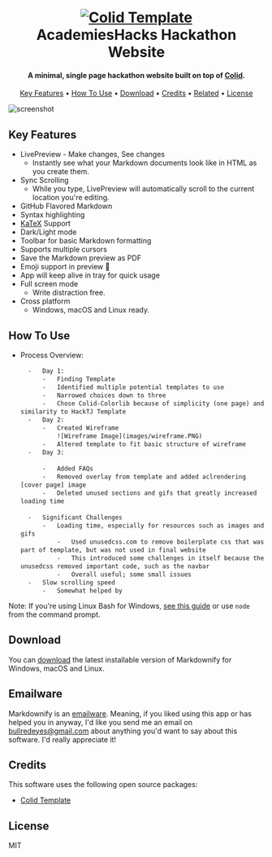 
<h1 align="center">
  <br>
  <a href="https://colorlib.com/wp/template/colid/"><img src="https://colorlib.com/wp/wp-content/uploads/sites/2/free-one-page-website-templates.jpg" alt="Colid Template" width="200"></a>
  <br>
  AcademiesHacks Hackathon Website
  <br>
</h1>

<h4 align="center">A minimal, single page hackathon website built on top of <a href="https://colorlib.com/wp/template/colid/" target="_blank">Colid</a>.</h4>


<p align="center">
  <a href="#key-features">Key Features</a> •
  <a href="#how-to-use">How To Use</a> •
  <a href="#download">Download</a> •
  <a href="#credits">Credits</a> •
  <a href="#related">Related</a> •
  <a href="#license">License</a>
</p>

![screenshot](https://raw.githubusercontent.com/amitmerchant1990/electron-markdownify/master/app/img/markdownify.gif)

## Key Features

* LivePreview - Make changes, See changes
  - Instantly see what your Markdown documents look like in HTML as you create them.
* Sync Scrolling
  - While you type, LivePreview will automatically scroll to the current location you're editing.
* GitHub Flavored Markdown  
* Syntax highlighting
* [KaTeX](https://khan.github.io/KaTeX/) Support
* Dark/Light mode
* Toolbar for basic Markdown formatting
* Supports multiple cursors
* Save the Markdown preview as PDF
* Emoji support in preview :tada:
* App will keep alive in tray for quick usage
* Full screen mode
  - Write distraction free.
* Cross platform
  - Windows, macOS and Linux ready.

## How To Use





-   Process Overview:

          -   Day 1:
              -   Finding Template
              -   Identified multiple potential templates to use
              -   Narrowed choices down to three
              -   Chose Colid-Colorlib because of simplicity (one page) and similarity to HackTJ Template
          -   Day 2:
              -   Created Wireframe
                  ![Wireframe Image](images/wireframe.PNG)
              -   Altered template to fit basic structure of wireframe
          -   Day 3:

              -   Added FAQs
              -   Removed overlay from template and added aclrendering [cover page] image
              -   Deleted unused sections and gifs that greatly increased loading time

          -   Significant Challenges
              -   Loading time, especially for resources such as images and gifs
                  -   Used unusedcss.com to remove boilerplate css that was part of template, but was not used in final website
                  -   This introduced some challenges in itself because the unusedcss removed important code, such as the navbar
                  -   Overall useful; some small issues
          -   Slow scrolling speed
              -   Somewhat helped by



Note: If you're using Linux Bash for Windows, [see this guide](https://www.howtogeek.com/261575/how-to-run-graphical-linux-desktop-applications-from-windows-10s-bash-shell/) or use `node` from the command prompt.


## Download

You can [download](https://github.com/amitmerchant1990/electron-markdownify/releases/tag/v1.2.0) the latest installable version of Markdownify for Windows, macOS and Linux.

## Emailware

Markdownify is an [emailware](https://en.wiktionary.org/wiki/emailware). Meaning, if you liked using this app or has helped you in anyway, I'd like you send me an email on <bullredeyes@gmail.com> about anything you'd want to say about this software. I'd really appreciate it!

## Credits

This software uses the following open source packages:

- [Colid Template](http://electron.atom.io/)




## License

MIT
